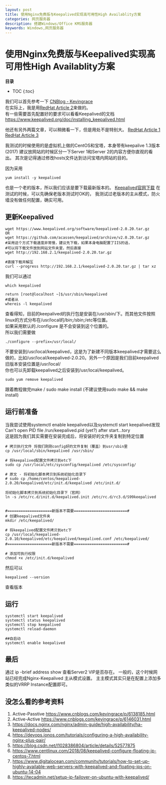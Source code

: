 ```yaml
---
layout: post
title: 使用Nginx免费版与Keepalived实现高可用性High Availablity方案
categories: 网页服务器
description: 搭建Windows/Office KMS服务器
keywords: Windows,网页服务器
---
```


# 使用Nginx免费版与Keepalived实现高可用性High Availablity方案


**目录**

* TOC
{:toc}

我们可以首先参考一下
[CNBlog - Kevingrace](https://www.cnblogs.com/kevingrace/p/6138185.html)   
在实际上，我是用[RedHat Article 2](https://www.redhat.com/sysadmin/keepalived-basics)来做的。  
有一些需要首先配置好的要求可以看看Keepalived的文档   
<https://www.keepalived.org/doc/installing_keepalived.html>    

他还有另外两篇文章，可以稍微看一下，但是用处不是特别大。
[RedHat Article 1](https://www.redhat.com/sysadmin/ha-cluster-linux)
[RedHat Article 3](https://www.redhat.com/sysadmin/advanced-keepalived)

我测试的时候使用的是虚拟机上做的CentOS和宝塔，本身带有keepalive 1.3版本(2017)
建议放网站的时候区分一下Server 1和Server 2的内容方便你直观的看出。
其次是记得通过修改hosts文件达到访问宝塔内网站的目的。

因为采用
```
yum install -y keepalived
```
也是一个老的版本，所以我们应该是要下载最新版本的。
[Keepalived官网下载](https://www.keepalived.org/download.html)
在测试的时候，可以先确保老版本测试时OK的，
我测试过老版本的主从模式，防火墙没有做任何配置，确实可用。

## 更新Keepalived

```
wget https://www.keepalived.org/software/keepalived-2.0.20.tar.gz
OR
wget https://github.com/acassen/keepalived/archive/v2.0.20.tar.gz
#采用这个方式下载速度非常慢，建议先下载，如果本身电脑配置了IIS的话，
#可以将下载文件放到网站文件夹里，然后直接
wget http://192.168.2.1/keepalived-2.0.20.tar.gz

#直接下载并解压
curl --progress http://192.168.2.1/keepalived-2.0.20.tar.gz | tar xz
```


我们可以通过
```
which keepalived

return [root@localhost ~]$/usr/sbin/keepalived
#或者从
whereis -l keepalived 
```
查看得知，目前的keepalived的执行包是安装在/usr/sbin/下。而其他文件按照linux的方式分布在/usr/local的/bin;/sbin;/etc等位置。   
如果采用默认的./configure 是不会安装到这个位置的。   
所以我们需要做
```
./configure --prefix=/usr/local/
```
不要安装到/usr/local/keepalived，这是为了新建不同版本keepalived才需要这么做的，比如/usr/local/keepalived-2.0.20。另外一个原因是我们目前keepalived旧版本安装位置是/usr/local/  
你也可以先卸载keepalived之后安装到/usr/local/keepalived。
```
sudo yum remove keepalived
```
跟着教程做完make / sudo make install (不建议使用sudo make && make install)  


## 运行前准备
当我尝试使用systemctl enable keepalived以及systemctl start keepalived发现   
Can't open PID file /run/keepalived.pid (yet?) after start...tory   
这是因为我们其实需要在安装完成后，将安装好的文件夹复制到特定位置

```
# 拷贝执行文件 将我们刚刚config好的文件复制（覆盖）到usr/sbin里
cp /usr/local/sbin/keepalived /usr/sbin/

# 将keepalived配置文件拷贝到etc下
sudo cp /usr/local/etc/sysconfig/keepalived /etc/sysconfig/

# 原文 - 将初始化脚本拷贝到系统初始化目录下
# sudo cp /home/centos/keepalived-2.0.20/keepalived/etc/init.d/keepalived /etc/init.d/

将初始化脚本拷贝到系统初始化目录下（官网）
ln -s /etc/rc.d/init.d/keepalived.init /etc/rc.d/rc3.d/S99keepalived


#====================新版本不需要========================#
# 创建keepalived文件夹
mkdir /etc/keepalived/

# 将keepalived配置文件拷贝到etc下
cp /usr/local/keepalived-2.0.10/keepalived/etc/keepalived/keepalived.conf /etc/keepalived/
#====================新版本不需要========================#

# 添加可执行权限
chmod +x /etc/init.d/keepalived
```

然后可以
```
keepalived --version
```
查看版本

## 运行
```
systemctl start keepalived
systemctl status keepalived
systemctl stop keepalived
systemctl reload-daemon

##自启动
systemctl enable keepalived
```

## 最后
通过
ip -brief address show
查看Server2 VIP是否存在。
一般的，这个时候网站已经完成Nginx-Keepalived 主从模式设置。
主主模式其实只是在配置上添加多类似的VRRP Instance配置即可。


## 没怎么看的参考资料
1. Active-Passtive <https://www.cnblogs.com/kevingrace/p/6138185.html>
2. Active-Active <https://www.cnblogs.com/kevingrace/p/6146031.html>  
3. <https://docs.nginx.com/nginx/admin-guide/high-availability/ha-keepalived-nodes/>
4. <https://devops.ionos.com/tutorials/configuring-a-high-availability-nginx-plus-pair/>
5. <https://blog.csdn.net/l1028386804/article/details/52577875>
6. <https://www.centlinux.com/2018/08/keepalived-configure-floating-ip-centos-7.html>
7. <https://www.digitalocean.com/community/tutorials/how-to-set-up-highly-available-web-servers-with-keepalived-and-floating-ips-on-ubuntu-14-04>
8. <https://tecadmin.net/setup-ip-failover-on-ubuntu-with-keepalived/>